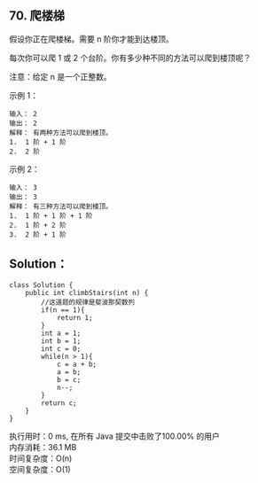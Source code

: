 ## 70. 爬楼梯

假设你正在爬楼梯。需要 n 阶你才能到达楼顶。

每次你可以爬 1 或 2 个台阶。你有多少种不同的方法可以爬到楼顶呢？

注意：给定 n 是一个正整数。

示例 1：
```
输入： 2
输出： 2
解释： 有两种方法可以爬到楼顶。
1.  1 阶 + 1 阶
2.  2 阶
```
示例 2：
```
输入： 3
输出： 3
解释： 有三种方法可以爬到楼顶。
1.  1 阶 + 1 阶 + 1 阶
2.  1 阶 + 2 阶
3.  2 阶 + 1 阶
```
## Solution：
```
class Solution {
    public int climbStairs(int n) {
		//这道题的规律是斐波那契数列
		if(n == 1){
			return 1;
		}
		int a = 1;
		int b = 1;
		int c = 0;
		while(n > 1){
			c = a + b;
			a = b;
			b = c;
			n--;
		}
		return c;
    }
}
```
执行用时：0 ms, 在所有 Java 提交中击败了100.00% 的用户 <br>
内存消耗：36.1 MB <br>
时间复杂度：O(n) <br>
空间复杂度：O(1)
